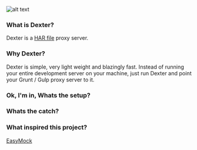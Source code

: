 ![alt text](https://travis-ci.org/ShashankaNataraj/Yama.svg?branch=master "Build Status")
### What is Dexter?
Dexter is a [HAR file](https://www.maxcdn.com/one/visual-glossary/har-file/) proxy server.

### Why Dexter?
Dexter is simple, very light weight and blazingly fast. Instead of running your entire development server on your machine, just run Dexter and point your Grunt / Gulp proxy server to it.

### Ok, I'm in, Whats the setup?
### Whats the catch?
### What inspired this project?
[EasyMock](https://github.com/CyberAgent/node-easymock)
